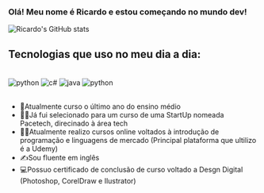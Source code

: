 ### Olá! Meu nome é Ricardo e estou começando no mundo dev!


![Ricardo's GitHub stats](https://github-readme-stats.vercel.app/api?username=RicardoTheiss&show_icons=true&theme=radical)

## Tecnologias que uso no meu dia a dia:

<div style="display: inline_block"><br/>
 <img align="center" alt="python" src="https://img.shields.io/badge/Python-3776AB?style=for-the-badge&logo=python&logoColor=white" />
  <img align="center" alt="c#" src="https://img.shields.io/badge/C%23-239120?style=for-the-badge&logo=c-sharp&logoColor=white" />
   <img align="center" alt="java" src="https://img.shields.io/badge/Java-ED8B00?style=for-the-badge&logo=openjdk&logoColor=white" />
    <img align="center" alt="python" src="https://img.shields.io/badge/Adobe%20Photoshop-31A8FF?style=for-the-badge&logo=Adobe%20Photoshop&logoColor=black)" />
</div><br/>

- 🎒Atualmente curso o último ano do ensino médio <br/>
- 👨‍💻Já fui selecionado para um curso de uma StartUp nomeada Pacetech, direcinado à área tech
- 🐱‍💻Atualmente realizo cursos online voltados à introdução de programação e linguagens de mercado (Principal plataforma que ultilizo é a Udemy)
- ✍️Sou fluente em inglês
- 💻Possuo certificado de conclusão de curso voltado a Desgn Digital (Photoshop, CorelDraw e Ilustrator)






